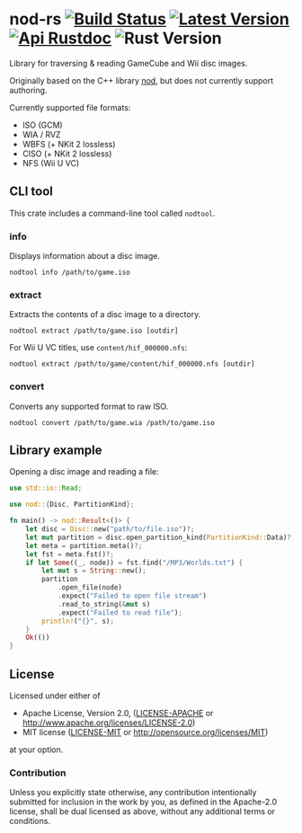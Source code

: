 # nod-rs [![Build Status]][actions] [![Latest Version]][crates.io] [![Api Rustdoc]][rustdoc] ![Rust Version]

[Build Status]: https://github.com/encounter/nod-rs/workflows/build/badge.svg
[actions]: https://github.com/encounter/nod-rs/actions
[Latest Version]: https://img.shields.io/crates/v/nod.svg
[crates.io]: https://crates.io/crates/nod
[Api Rustdoc]: https://img.shields.io/badge/api-rustdoc-blue.svg
[rustdoc]: https://docs.rs/nod
[Rust Version]: https://img.shields.io/badge/rust-1.59+-blue.svg?maxAge=3600

Library for traversing & reading GameCube and Wii disc images.

Originally based on the C++ library [nod](https://github.com/AxioDL/nod),
but does not currently support authoring.

Currently supported file formats:
- ISO (GCM)
- WIA / RVZ
- WBFS (+ NKit 2 lossless)
- CISO (+ NKit 2 lossless)
- NFS (Wii U VC)

## CLI tool

This crate includes a command-line tool called `nodtool`. 

### info

Displays information about a disc image.

```shell
nodtool info /path/to/game.iso
```

### extract

Extracts the contents of a disc image to a directory.

```shell
nodtool extract /path/to/game.iso [outdir]
```

For Wii U VC titles, use `content/hif_000000.nfs`:

```shell
nodtool extract /path/to/game/content/hif_000000.nfs [outdir]
```

### convert

Converts any supported format to raw ISO.

```shell
nodtool convert /path/to/game.wia /path/to/game.iso
``` 

## Library example

Opening a disc image and reading a file:

```rust
use std::io::Read;

use nod::{Disc, PartitionKind};

fn main() -> nod::Result<()> {
    let disc = Disc::new("path/to/file.iso")?;
    let mut partition = disc.open_partition_kind(PartitionKind::Data)?;
    let meta = partition.meta()?;
    let fst = meta.fst()?;
    if let Some((_, node)) = fst.find("/MP3/Worlds.txt") {
        let mut s = String::new();
        partition
            .open_file(node)
            .expect("Failed to open file stream")
            .read_to_string(&mut s)
            .expect("Failed to read file");
        println!("{}", s);
    }
    Ok(())
}
```

## License

Licensed under either of

* Apache License, Version 2.0, ([LICENSE-APACHE](LICENSE-APACHE) or http://www.apache.org/licenses/LICENSE-2.0)
* MIT license ([LICENSE-MIT](LICENSE-MIT) or http://opensource.org/licenses/MIT)

at your option.

### Contribution

Unless you explicitly state otherwise, any contribution intentionally submitted
for inclusion in the work by you, as defined in the Apache-2.0 license, shall be dual licensed as above, without any
additional terms or conditions.

